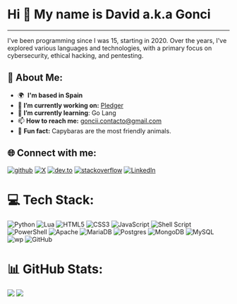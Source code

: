# Hi 👋 My name is David a.k.a Gonci
<hr/>

I've been programming since I was 15, starting in 2020. Over the years, I've explored various languages and technologies, with a primary focus on cybersecurity, ethical hacking, and pentesting.

## 💫 About Me:
* 🌍  **I'm based in Spain**
* 🔭 **I’m currently working on:** [Pledger](https://github.com/Pledger-TM)<br>
* 🌱 **I’m currently learning**: Go Lang<br>
* 📫 **How to reach me:** [goncii.contacto@gmail.com](mailto:goncii.contacto@gmail.com)<br>
* 👾 **Fun fact:** Capybaras are the most friendly animals. 

## 🌐 Connect with me:
[![github](https://img.shields.io/badge/github-%2324292e.svg?&style=for-the-badge&logo=github&logoColor=white)](https://github.com/mrgonci)
[![X](https://img.shields.io/badge/X-000000?style=for-the-badge&logo=x&logoColor=white)](https://twitter.com/mrgonci)
[![dev.to](https://img.shields.io/badge/dev.to-%2308090A.svg?&style=for-the-badge&logo=dev.to&logoColor=white)](https://dev.to/mrgonci)
[![stackoverflow](https://img.shields.io/badge/stackoverflow-%23F28032.svg?&style=for-the-badge&logo=stackoverflow&logoColor=white)](https://stackoverflow.com/users/25514478)
[![LinkedIn](https://img.shields.io/badge/linkedin-logo?style=for-the-badge&logo=linkedin&logoColor=white&color=%230a77b6)](https://www.linkedin.com/in/davidgonzalezlozano/)

# 💻 Tech Stack:
![Python](https://img.shields.io/badge/python-3670A0?style=for-the-badge&logo=python&logoColor=ffdd54) 
![Lua](https://img.shields.io/badge/lua-%232C2D72.svg?style=for-the-badge&logo=lua&logoColor=white) 
![HTML5](https://img.shields.io/badge/html5-%23E34F26.svg?style=for-the-badge&logo=html5&logoColor=white)
![CSS3](https://img.shields.io/badge/css3-%231572B6.svg?style=for-the-badge&logo=css3&logoColor=white)
![JavaScript](https://img.shields.io/badge/javascript-%23323330.svg?style=for-the-badge&logo=javascript&logoColor=%23F7DF1E) 
![Shell Script](https://img.shields.io/badge/shell_script-%23121011.svg?style=for-the-badge&logo=gnu-bash&logoColor=white) 
![PowerShell](https://img.shields.io/badge/PowerShell-%235391FE.svg?style=for-the-badge&logo=powershell&logoColor=white) 
![Apache](https://img.shields.io/badge/apache-%23D42029.svg?style=for-the-badge&logo=apache&logoColor=white) 
![MariaDB](https://img.shields.io/badge/MariaDB-003545?style=for-the-badge&logo=mariadb&logoColor=white) ![Postgres](https://img.shields.io/badge/postgres-%23316192.svg?style=for-the-badge&logo=postgresql&logoColor=white) ![MongoDB](https://img.shields.io/badge/MongoDB-%234ea94b.svg?style=for-the-badge&logo=mongodb&logoColor=white) ![MySQL](https://img.shields.io/badge/mysql-4479A1.svg?style=for-the-badge&logo=mysql&logoColor=white)
![wp](https://img.shields.io/badge/Wordpress-21759B?style=for-the-badge&logo=wordpress&logoColor=white) 
![GitHub](https://img.shields.io/badge/github-%23121011.svg?style=for-the-badge&logo=github&logoColor=white) 

# 📊 GitHub Stats:
![](https://github-readme-stats.vercel.app/api?username=mrgonci&theme=tokyonight&show_icons=true)
![](https://github-readme-stats.vercel.app/api/top-langs/?username=MrGonci&theme=tokyonight&hide_border=false&include_all_commits=true&count_private=true&layout=compact)
